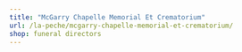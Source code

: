 ```yaml
---
title: "McGarry Chapelle Memorial Et Crematorium"
url: /la-peche/mcgarry-chapelle-memorial-et-crematorium/
shop: funeral directors
---
```

